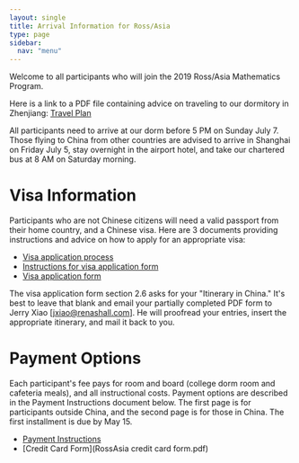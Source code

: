 ```yaml
---
layout: single
title: Arrival Information for Ross/Asia
type: page
sidebar:
  nav: "menu"
---
```


Welcome to all participants who will join the 2019 Ross/Asia
Mathematics Program.

Here is a link to a PDF file containing advice on traveling to our
dormitory in Zhenjiang: [Travel Plan](travel-plan.pdf)

All participants need to arrive at our dorm before 5 PM on Sunday
July 7. Those flying to China from other countries are advised to
arrive in Shanghai on Friday July 5, stay overnight in the airport
hotel, and take our chartered bus at 8 AM on Saturday morning.

# Visa Information

Participants who are not Chinese citizens will need a valid passport 
from their home country, and a Chinese visa. Here are 3 documents 
providing instructions and advice on how to apply for an appropriate visa:

- [Visa application process](visa-application-process.pdf)
- [Instructions for visa application form](instructions-for-visa-application-form.pdf)
- [Visa application form](visa-application-form.pdf)

The visa application form section 2.6 asks for your "Itinerary in China." 
It's best to leave that blank and email 
your partially completed PDF form to Jerry Xiao [jxiao@renashall.com]. 
He will proofread your entries, insert the appropriate itinerary, and mail it back to you.

# Payment Options

Each participant's fee pays for room and board (college dorm room and cafeteria meals), 
and all instructional costs. Payment options are described in the Payment Instructions 
document below. The first page is for participants outside China, and the second
page is for those in China. The first installment is due by May 15.

- [Payment Instructions](RossAsia_Payment_Instruction_2019.pdf)
- [Credit Card Form](RossAsia credit card form.pdf)
